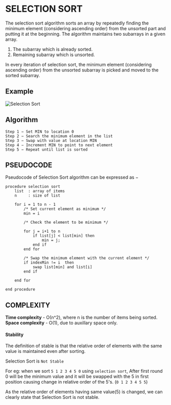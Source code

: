 # SELECTION SORT

The selection sort algorithm sorts an array by repeatedly finding the minimum element (considering ascending order) from the unsorted part and putting it at the beginning. The algorithm maintains two subarrays in a given array.
1. The subarray which is already sorted.
2. Remaining subarray which is unsorted.

In every iteration of selection sort, the minimum element (considering ascending order) from the unsorted subarray is picked and moved to the sorted subarray.

## Example

![Selection Sort](http://www.cs.rmit.edu.au/online/blackboard/chapter/05/documents/contribute/chapter/09/images/selection-sort.gif)

## Algorithm

```
Step 1 − Set MIN to location 0
Step 2 − Search the minimum element in the list
Step 3 − Swap with value at location MIN
Step 4 − Increment MIN to point to next element
Step 5 − Repeat until list is sorted
```

## PSEUDOCODE

Pseudocode of Selection Sort algorithm can be expressed as −

```
procedure selection sort
    list  : array of items
    n     : size of list

    for i = 1 to n - 1
        /* Set current element as minimum */
        min = i

        /* Check the element to be minimum */

        for j = i+1 to n
            if list[j] < list[min] then
                min = j;
            end if
        end for

        /* Swap the minimum element with the current element */
        if indexMin != i  then
            swap list[min] and list[i]
        end if

    end for

end procedure
```

## COMPLEXITY

**Time complexity**  - О(n^2), where n is the number of items being sorted.
**Space complexity** - O(1), due to auxillary space only.

#### Stability

The definition of stable is that the relative order of elements with the same value is maintained even after sorting.

Selection Sort is `Not Stable` 

For eg: when we sort `5 1 2 3 4 5 0` using `selection sort`, After first round 0 will be the minimum value and it will be swapped with the 5 in first position causing change in relative order of the 5's. 
(`0 1 2 3 4 5 5`)

As the relative order of elements having same value(5) is changed, we can clearly state that Selection Sort is not stable.
